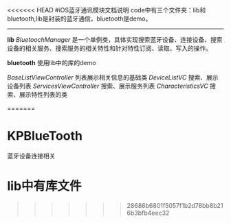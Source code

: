 <<<<<<< HEAD
#iOS蓝牙通讯模块文档说明
code中有三个文件夹：lib和bluetooth,lib是封装的蓝牙通信，bluetooth是demo。

-------
**lib**
_BluetoochManager_ 是一个单例类，具体实现搜索蓝牙设备、连接设备、搜索设备的相关服务、搜索服务的相关特性和针对特性订阅、读取、写入的操作。


**bluetooth**
使用lib中的库的demo

_BaseListViewController_ 列表展示相关信息的基础类
_DeviceListVC_ 搜索、展示设备列表
_ServicesViewController_ 搜索、展示服务列表
_CharacteristicsVC_ 搜索、展示特性列表的类

=======
# KPBlueTooth
蓝牙设备连接相关
# lib中有库文件
>>>>>>> 28686b6801f5057f1b2d78bb8b216b3bfb4eec32
